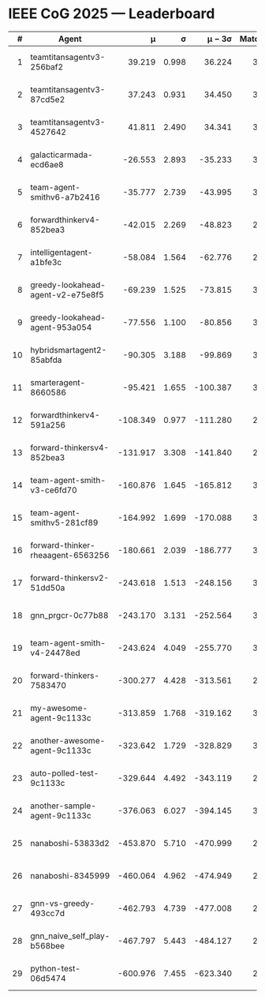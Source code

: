 # IEEE CoG 2025 — Leaderboard

| # | Agent | μ | σ | μ − 3σ | Matches | Updated |
|---:|---|---:|---:|---:|---:|---|
| 1 | teamtitansagentv3-256baf2 | 39.219 | 0.998 | 36.224 | 3572 | 2025-08-18 14:03 |
| 2 | teamtitansagentv3-87cd5e2 | 37.243 | 0.931 | 34.450 | 3212 | 2025-08-18 14:03 |
| 3 | teamtitansagentv3-4527642 | 41.811 | 2.490 | 34.341 | 3600 | 2025-08-18 14:03 |
| 4 | galacticarmada-ecd6ae8 | -26.553 | 2.893 | -35.233 | 3480 | 2025-08-18 14:03 |
| 5 | team-agent-smithv6-a7b2416 | -35.777 | 2.739 | -43.995 | 3320 | 2025-08-18 14:03 |
| 6 | forwardthinkerv4-852bea3 | -42.015 | 2.269 | -48.823 | 2688 | 2025-08-18 14:03 |
| 7 | intelligentagent-a1bfe3c | -58.084 | 1.564 | -62.776 | 2704 | 2025-08-18 14:03 |
| 8 | greedy-lookahead-agent-v2-e75e8f5 | -69.239 | 1.525 | -73.815 | 3396 | 2025-08-18 14:03 |
| 9 | greedy-lookahead-agent-953a054 | -77.556 | 1.100 | -80.856 | 3236 | 2025-08-18 14:03 |
| 10 | hybridsmartagent2-85abfda | -90.305 | 3.188 | -99.869 | 3323 | 2025-08-18 14:03 |
| 11 | smarteragent-8660586 | -95.421 | 1.655 | -100.387 | 3003 | 2025-08-18 14:03 |
| 12 | forwardthinkerv4-591a256 | -108.349 | 0.977 | -111.280 | 2923 | 2025-08-18 14:03 |
| 13 | forward-thinkersv4-852bea3 | -131.917 | 3.308 | -141.840 | 2717 | 2025-08-18 14:03 |
| 14 | team-agent-smith-v3-ce6fd70 | -160.876 | 1.645 | -165.812 | 3692 | 2025-08-18 14:03 |
| 15 | team-agent-smithv5-281cf89 | -164.992 | 1.699 | -170.088 | 3420 | 2025-08-18 14:03 |
| 16 | forward-thinker-rheaagent-6563256 | -180.661 | 2.039 | -186.777 | 3102 | 2025-08-18 14:03 |
| 17 | forward-thinkersv2-51dd50a | -243.618 | 1.513 | -248.156 | 3342 | 2025-08-18 14:03 |
| 18 | gnn_prgcr-0c77b88 | -243.170 | 3.131 | -252.564 | 3390 | 2025-08-18 14:03 |
| 19 | team-agent-smith-v4-24478ed | -243.624 | 4.049 | -255.770 | 3632 | 2025-08-18 14:03 |
| 20 | forward-thinkers-7583470 | -300.277 | 4.428 | -313.561 | 2980 | 2025-08-18 14:03 |
| 21 | my-awesome-agent-9c1133c | -313.859 | 1.768 | -319.162 | 3560 | 2025-08-18 14:03 |
| 22 | another-awesome-agent-9c1133c | -323.642 | 1.729 | -328.829 | 3700 | 2025-08-18 14:03 |
| 23 | auto-polled-test-9c1133c | -329.644 | 4.492 | -343.119 | 2720 | 2025-08-18 14:03 |
| 24 | another-sample-agent-9c1133c | -376.063 | 6.027 | -394.145 | 3080 | 2025-08-18 14:03 |
| 25 | nanaboshi-53833d2 | -453.870 | 5.710 | -470.999 | 2640 | 2025-08-18 14:03 |
| 26 | nanaboshi-8345999 | -460.064 | 4.962 | -474.949 | 2880 | 2025-08-18 14:03 |
| 27 | gnn-vs-greedy-493cc7d | -462.793 | 4.739 | -477.008 | 2800 | 2025-08-18 14:03 |
| 28 | gnn_naive_self_play-b568bee | -467.797 | 5.443 | -484.127 | 2860 | 2025-08-18 14:03 |
| 29 | python-test-06d5474 | -600.976 | 7.455 | -623.340 | 2690 | 2025-08-18 14:03 |
